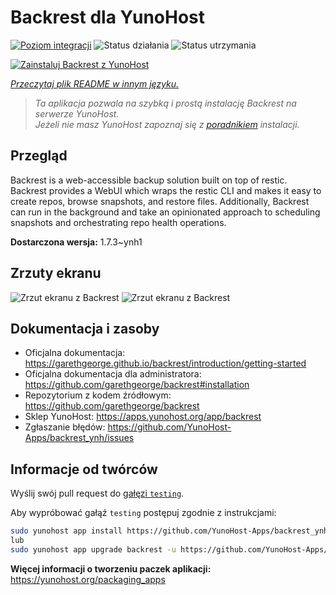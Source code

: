 <!--
To README zostało automatycznie wygenerowane przez <https://github.com/YunoHost/apps/tree/master/tools/readme_generator>
Nie powinno być ono edytowane ręcznie.
-->

# Backrest dla YunoHost

[![Poziom integracji](https://apps.yunohost.org/badge/integration/backrest)](https://ci-apps.yunohost.org/ci/apps/backrest/)
![Status działania](https://apps.yunohost.org/badge/state/backrest)
![Status utrzymania](https://apps.yunohost.org/badge/maintained/backrest)

[![Zainstaluj Backrest z YunoHost](https://install-app.yunohost.org/install-with-yunohost.svg)](https://install-app.yunohost.org/?app=backrest)

*[Przeczytaj plik README w innym języku.](./ALL_README.md)*

> *Ta aplikacja pozwala na szybką i prostą instalację Backrest na serwerze YunoHost.*  
> *Jeżeli nie masz YunoHost zapoznaj się z [poradnikiem](https://yunohost.org/install) instalacji.*

## Przegląd

Backrest is a web-accessible backup solution built on top of restic. Backrest provides a WebUI which wraps the restic CLI and makes it easy to create repos, browse snapshots, and restore files. Additionally, Backrest can run in the background and take an opinionated approach to scheduling snapshots and orchestrating repo health operations.


**Dostarczona wersja:** 1.7.3~ynh1

## Zrzuty ekranu

![Zrzut ekranu z Backrest](./doc/screenshots/68747470733a2f2f663030302e6261636b626c617a6562322e636f6d2f66696c652f6773686172652f73637265656e73686f74732f323032342f53637265656e73686f742b66726f6d2b323032342d30312d30342b31382d31392d35302e706e67.png)
![Zrzut ekranu z Backrest](./doc/screenshots/68747470733a2f2f663030302e6261636b626c617a6562322e636f6d2f66696c652f6773686172652f73637265656e73686f74732f323032342f53637265656e73686f742b66726f6d2b323032342d30312d30342b31382d33302d31342e706e67.png)

## Dokumentacja i zasoby

- Oficjalna dokumentacja: <https://garethgeorge.github.io/backrest/introduction/getting-started>
- Oficjalna dokumentacja dla administratora: <https://github.com/garethgeorge/backrest#installation>
- Repozytorium z kodem źródłowym: <https://github.com/garethgeorge/backrest>
- Sklep YunoHost: <https://apps.yunohost.org/app/backrest>
- Zgłaszanie błędów: <https://github.com/YunoHost-Apps/backrest_ynh/issues>

## Informacje od twórców

Wyślij swój pull request do [gałęzi `testing`](https://github.com/YunoHost-Apps/backrest_ynh/tree/testing).

Aby wypróbować gałąź `testing` postępuj zgodnie z instrukcjami:

```bash
sudo yunohost app install https://github.com/YunoHost-Apps/backrest_ynh/tree/testing --debug
lub
sudo yunohost app upgrade backrest -u https://github.com/YunoHost-Apps/backrest_ynh/tree/testing --debug
```

**Więcej informacji o tworzeniu paczek aplikacji:** <https://yunohost.org/packaging_apps>
